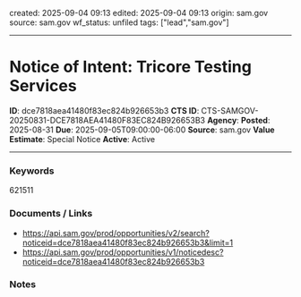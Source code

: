 created: 2025-09-04 09:13
edited: 2025-09-04 09:13
origin: sam.gov
source: sam.gov
wf_status: unfiled
tags: ["lead","sam.gov"]

---

# Notice of Intent: Tricore Testing Services

**ID**: dce7818aea41480f83ec824b926653b3
**CTS ID**: CTS-SAMGOV-20250831-DCE7818AEA41480F83EC824B926653B3
**Agency**: 
**Posted**: 2025-08-31
**Due**: 2025-09-05T09:00:00-06:00
**Source**: sam.gov
**Value Estimate**: Special Notice
**Active**: Active

---

### Keywords
621511

### Documents / Links
- <https://api.sam.gov/prod/opportunities/v2/search?noticeid=dce7818aea41480f83ec824b926653b3&limit=1>
- <https://api.sam.gov/prod/opportunities/v1/noticedesc?noticeid=dce7818aea41480f83ec824b926653b3>

### Notes

